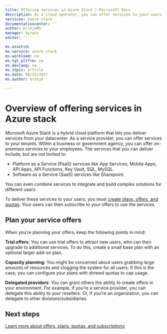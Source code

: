 ```yaml
---
title: Offering services in Azure Stack | Microsoft Docs
description: As a cloud operator, you can offer services to your users.
services: azure-stack
documentationcenter: ''
author: ErikjeMS
manager: byronr
editor: ''

ms.assetid: 
ms.service: azure-stack
ms.workload: na
ms.tgt_pltfrm: na
ms.devlang: na
ms.topic: article
ms.date: 08/25/2017
ms.author: erikje

---
```

# Overview of offering services in Azure stack

Microsoft Azure Stack is a hybrid cloud platform that lets you deliver services from your datacenter. As a service provider, you can offer services to your tenants. Within a business or government agency, you can offer on-premises services to your employees. The services that you can deliver include, but are not limited to:

- Platform as a Service (PaaS) services like App Services, Mobile Apps, API Apps, API Functions, Key Vault, SQL, MySQL.
- Software as a Service (SaaS) services like Sharepoint.

You can even combine services to integrate and build complex solutions for different users.

To deliver these services to your users, you must [create plans, offers, and quotas](azure-stack-plan-offer-quota-overview.md). Your users can then subscribe to your offers to use the services.

## Plan your service offers

When you’re planning your offers, keep the following points in mind:

**Trial offers**: You can use trial offers to attract new users, who can then upgrade to additional services. To do this, create a small base plan with an optional larger add-on plan.

**Capacity planning**: You might be concerned about users grabbing large amounts of resources and clogging the system for all users. If this is the case, you can configure your plans with shrewd quotas to cap usage.

**Delegated providers**: You can grant others the ability to create offers in your environment. For example, if you’re a service provider, you can delegate this ability to your resellers. Or, if you’re an organization, you can delegate to other divisions/subsidiaries.

## Next steps
[Learn more about offers, plans, quotas, and subscriptions](azure-stack-plan-offer-quota-overview.md)

